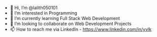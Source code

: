 - 👋 Hi, I’m @lalith050101
- 👀 I’m interested in Programming
- 🌱 I’m currently learning Full Stack Web Development
- 💞️ I’m looking to collaborate on Web Development Projects
- 📫 How to reach me via LinkedIn - https://www.linkedin.com/in/yvlk

<!---
lalith050101/lalith050101 is a ✨ special ✨ repository because its `README.md` (this file) appears on your GitHub profile.
You can click the Preview link to take a look at your changes.
--->
